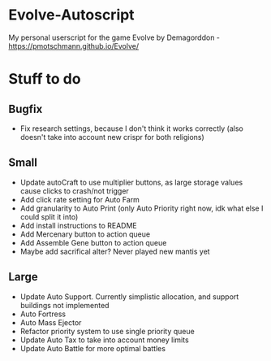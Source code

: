# Evolve-Autoscript
My personal userscript for the game Evolve by Demagorddon - https://pmotschmann.github.io/Evolve/

# Stuff to do

## Bugfix
* Fix research settings, because I don't think it works correctly (also doesn't take into account new crispr for both religions)

## Small
* Update autoCraft to use multiplier buttons, as large storage values cause clicks to crash/not trigger
* Add click rate setting for Auto Farm
* Add granularity to Auto Print (only Auto Priority right now, idk what else I could split it into)
* Add install instructions to README
* Add Mercenary button to action queue
* Add Assemble Gene button to action queue
* Maybe add sacrifical alter? Never played new mantis yet

## Large
* Update Auto Support. Currently simplistic allocation, and support buildings not implemented
* Auto Fortress
* Auto Mass Ejector
* Refactor priority system to use single priority queue
* Update Auto Tax to take into account money limits
* Update Auto Battle for more optimal battles
